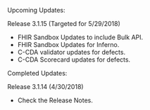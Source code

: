 
Upcoming Updates:

Release 3.1.15 (Targeted for 5/29/2018)
* FHIR Sandbox Updates to include Bulk API.
* FHIR Sandbox Updates for Inferno.
* C-CDA validator updates for defects.
* C-CDA Scorecard updates for defects.

Completed Updates:

Release 3.1.14 (4/30/2018)
* Check the Release Notes.
